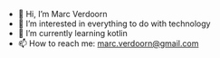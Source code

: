 - 👋 Hi, I’m Marc Verdoorn
- 👀 I’m interested in everything to do with technology
- 🌱 I’m currently learning kotlin
- 📫 How to reach me: marc.verdoorn@gmail.com

<!---
marcverdoorn/marcverdoorn is a ✨ special ✨ repository because its `README.md` (this file) appears on your GitHub profile.
You can click the Preview link to take a look at your changes.
--->
